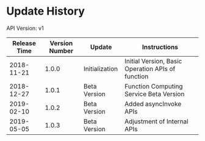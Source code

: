 # Update History

API Version: v1

| Release Time   | Version Number | Update     | Instructions                                                         |
| ---------- | ------ | -------- | ------------------------------------------------------------ |
| 2018-11-21 | 1.0.0  | Initialization   | Initial Version, Basic Operation APIs of function                                     |
| 2018-12-27 | 1.0.1  | Beta Version   | Function Computing Service Beta Version                                     |
| 2019-02-10 | 1.0.2  | Beta Version   | Added asyncInvoke APIs                                                   |
| 2019-05-05 | 1.0.3  | Beta Version   | Adjustment of Internal APIs                                        |

